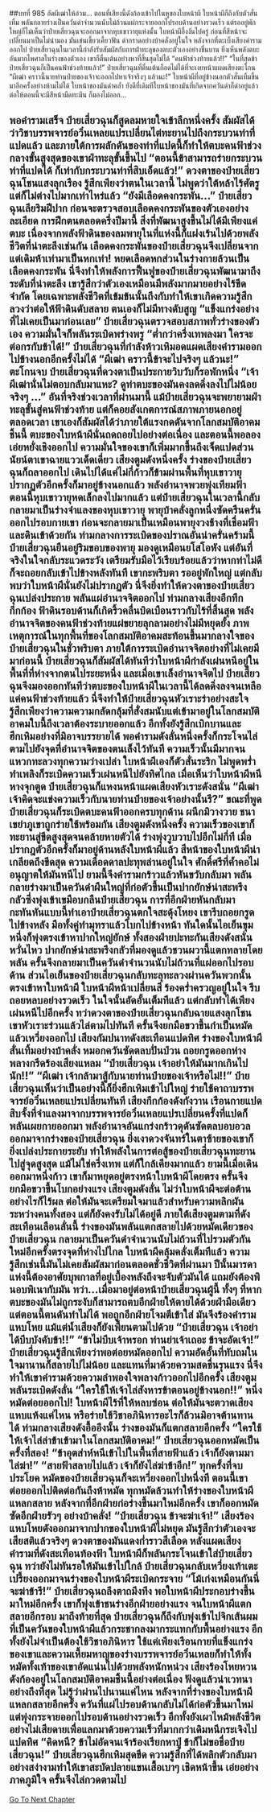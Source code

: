##บทที่ 985 อัดผีเฒ่าให้อ่วม...
ตอนที่เสียงนี้ดังก้องเข้าไปในหูของใบหน้าผี ใบหน้าผีก็ถึงกับตัวสั่นเทิ้ม พลันกลายร่างเป็นควันดำจำนวนนับไม่ถ้วนแผ่กระจายออกไปรอบด้านอย่างรวดเร็ว
แต่รออยู่พักใหญ่ก็ไม่เห็นว่าป๋ายเสี่ยวฉุนจะออกมาจากหุบเขาวายุแห่งนั้น ใบหน้าผีอึ้งงันไปครู่ ก่อนที่สีหน้าจะเปลี่ยนมาเป็นไม่น่ามอง มันเข่นเขี้ยวเคี้ยวฟัน ด่ากราดอย่างบ้าคลั่งอยู่ในใจ
หลังจากที่ตะเบ็งเสียงคำรามออกไป ป๋ายเสี่ยวฉุนในเวลานี้กำลังรับสัมผัสกับการฝ่าทะลุของตบะตัวเองอย่างชื่นบาน ยิ่งเห็นพลังตบะอันมากไพศาลในร่างของตัวเอง เขาก็ตื่นเต้นอย่างหาที่สิ้นสุดไม่ได้
“คนฟ้าช่วงท้ายแล้ว!!”
“ในที่สุดข้าป๋ายเสี่ยวฉุนก็เป็นคนฟ้าช่วงท้ายแล้ว!” ป๋ายเสี่ยวฉุนที่ตื่นเต้นก็อดไม่ได้ที่จะเงยหน้าแผดเสียงตะโกน
“ผีเฒ่า คราวนี้นายท่านป๋ายของเจ้าจะออกไปหาเจ้าจริงๆ แล้วนะ!”
ใบหน้าผีที่อยู่ข้างนอกตัวสั่นเทิ้มขึ้นมาอีกครั้งอย่างห้ามไม่ได้ ใบหน้าของมันดำคล้ำ ยังดีที่เดิมทีใบหน้าของมันที่เกิดจากควันดำก็ดำอยู่แล้ว ต่อให้ตอนนี้จะมีสีหน้ามืดทะมึน ก็มองไม่ออก...


พอคำรามเสร็จ ป๋ายเสี่ยวฉุนก็สูดลมหายใจเข้าลึกหนึ่งครั้ง สัมผัสได้ว่าวิชาบรรพจารย์อวิ๋นเหลยแปรเปลี่ยนไต่ทะยานไปถึงกระบวนท่าที่แปดแล้ว และภายใต้การผลักดันของท่าที่แปดนี้ก็ทำให้ตบะคนฟ้าช่วงกลางขั้นสูงสุดของเขาฝ่าทะลุขั้นขึ้นไป
“ตอนนี้ข้าสามารถร่ายกระบวนท่าที่แปดได้ ก็เท่ากับกระบวนท่าที่สิบเอ็ดแล้ว!” ดวงตาของป๋ายเสี่ยวฉุนโชนแสงลุกเรือง รู้สึกเพียงว่าตนในเวลานี้ ไม่พูดว่าใต้หล้าไร้ศัตรู แต่ก็ไม่ต่างไปมากเท่าไหร่แล้ว
“ยังมีเลือดคงกระพัน...” ป๋ายเสี่ยวฉุนเลียริมฝีปาก ก่อนจะตรวจสอบเลือดคงกระพันของตัวเองอย่างละเอียด การฝึกตนตลอดครึ่งปีมานี้ สิ่งที่พัฒนาสูงขึ้นไม่ได้มีเพียงแค่ตบะ เนื่องจากพลังฟ้าดินของลมพายุในที่แห่งนี้ก็แฝงเร้นไปด้วยพลังชีวิตที่น่าตะลึงเช่นกัน เลือดคงกระพันของป๋ายเสี่ยวฉุนจึงเปลี่ยนจากแต่เดิมห้าเท่ามาเป็นหกเท่า!
หยดเลือดหกส่วนในร่างกายล้วนเป็นเลือดคงกระพัน นี่จึงทำให้พลังการฟื้นฟูของป๋ายเสี่ยวฉุนพัฒนามาถึงระดับที่น่าตะลึง เขารู้สึกว่าตัวเองเหมือนมีพลังมากมายอย่างไร้ขีดจำกัด โดยเฉพาะพลังชีวิตที่เข้มข้นนั้นถึงกับทำให้เขาเกิดความรู้สึกลวงว่าต่อให้ฟ้าดินดับสลาย ตนเองก็ไม่มีทางดับสูญ
“แข็งแกร่งอย่างที่ไม่เคยเป็นมาก่อนเลย” ป๋ายเสี่ยวฉุนตรวจสอบสภาพทั่วร่างของตัวเอง ความมั่นใจก็พลันระเบิดพร่างพรู
“ต่ำกว่าครึ่งเทพลงมา ใครจะต่อกรกับข้าได้!” ป๋ายเสี่ยวฉุนที่กำลังห้าวเหิมอดแผดเสียงคำรามออกไปข้างนอกอีกครั้งไม่ได้
“ผีเฒ่า คราวนี้ข้าจะไปจริงๆ แล้วนะ!” ตะโกนจบ ป๋ายเสี่ยวฉุนที่ดวงตาเป็นประกายวิบวับก็รอพักหนึ่ง
“เจ้าผีเฒ่านั่นไม่ตอบกลับมาแหะ? ดูท่าตบะของมันคงลดดิ่งลงไปไม่น้อยจริงๆ ...” อันที่จริงช่วงเวลาที่ผ่านมานี้ แม้ป๋ายเสี่ยวฉุนจะพยายามฝ่าทะลุขั้นสู่คนฟ้าช่วงท้าย แต่ก็คอยสังเกตการณ์สภาพภายนอกอยู่ตลอดเวลา
เขาเองก็สัมผัสได้ว่าภายใต้แรงกดดันจากโลกสมบัติอาคมชิ้นนี้ ตบะของใบหน้าผีนั่นถดถอยไปอย่างต่อเนื่อง และตอนนี้พอลองเอ่ยหยั่งเชิงออกไป ความมั่นใจของเขาก็เพิ่มมากขึ้นถึงเจ็ดแปดส่วน
นัยน์ตาเขาฉายแววเด็ดเดี่ยว เสียงตูมดังหนึ่งครั้ง ร่างของป๋ายเสี่ยวฉุนก็ถลาออกไป เดินไปได้แค่ไม่กี่ก้าวก็ข้ามผ่านพื้นที่หุบเขาวายุ ปรากฏตัวอีกครั้งก็มาอยู่ข้างนอกแล้ว
พลังอำนาจพวยพุ่งเทียมฟ้า ตอนนี้หุบเขาวายุหดเล็กลงไปมากแล้ว แต่ป๋ายเสี่ยวฉุนในเวลานี้กลับกลายมาเป็นร่างจำแลงของหุบเขาวายุ พายุบ้าคลั่งลูกหนึ่งซัดครืนครั่นออกไปรอบกายเขา ก่อนจะกลายมาเป็นเหมือนพายุงวงช้างที่เชื่อมฟ้าและดินเข้าด้วยกัน
ท่ามกลางการระเบิดของปราณอันน่าครั่นคร้ามนี้ ป๋ายเสี่ยวฉุนยืนอยู่ริมขอบของพายุ มองดูเหมือนยโสโอหัง แต่อันที่จริงในใจกลับระแวดระวัง เตรียมรับมือไว้เรียบร้อยแล้วว่าหากท่าไม่ดีก็จะถอยกลับเข้าไปข้างหลังทันที เขากะพริบตา รออยู่พักใหญ่ แต่กลับพบว่าใบหน้าผีนั่นยังไม่ปรากฏตัว
นี่จึงยิ่งทำให้ดวงตาของป๋ายเสี่ยวฉุนเปล่งประกาย พลันแผ่อำนาจจิตออกไป ท่ามกลางเสียงอึกทึกกึกก้อง ฟ้าดินรอบด้านก็เกิดริ้วคลื่นบิดเบือนราวกับไร้ที่สิ้นสุด พลังอำนาจจิตของคนฟ้าช่วงท้ายแผ่ขยายลุกลามอย่างไม่มีหยุดยั้ง ภาพเหตุการณ์ในทุกพื้นที่ของโลกสมบัติอาคมสะท้อนขึ้นมากลางใจของป๋ายเสี่ยวฉุนในชั่วพริบตา
ภายใต้การระเบิดอำนาจจิตอย่างที่ไม่เคยมีมาก่อนนี้ ป๋ายเสี่ยวฉุนก็สัมผัสได้ทันทีว่าใบหน้าผีกำลังเผ่นหนีอยู่ในพื้นที่ที่ห่างจากตนไประยะหนึ่ง
และเมื่อเขาเล็งอำนาจจิตไป ป๋ายเสี่ยวฉุนจึงมองออกทันทีว่าตบะของใบหน้าผีในเวลานี้ได้ลดดิ่งลงจนเหลือแค่คนฟ้าช่วงท้ายแล้ว
นี่จึงทำให้ป๋ายเสี่ยวฉุนหัวเราะร่าอย่างสะใจ รู้สึกเพียงว่าความความกลัดกลุ้มที่สั่งสมนับแต่เข้ามาอยู่ในโลกสมบัติอาคมใบนี้ถึงเวลาต้องระบายออกแล้ว อีกทั้งยังรู้สึกเบิกบานและฮึกเหิมอย่างที่มิอาจบรรยายได้ พอคำรามดังลั่นหนึ่งครั้งก็กระโจนไล่ตามไปยังจุดที่อำนาจจิตของตนเล็งไว้ทันที
ความเร็วนั้นมีมากจนแหวกทะลวงทุกความว่างเปล่า ใบหน้าผีเองก็ตัวสั่นระริก ไม่พูดพร่ำทำเพลิงก็ระเบิดความเร็วเผ่นหนีไปยังทิศไกล เมื่อเห็นว่าใบหน้าผีหนีหางจุกตูด ป๋ายเสี่ยวฉุนก็แหงนหน้าแผดเสียงหัวเราะดังสนั่น
“ผีเฒ่า เจ้าคิดจะแข่งความเร็วกับนายท่านป๋ายของเจ้าอย่างนั้นรึ?” ขณะที่พูดป๋ายเสี่ยวฉุนก็ระเบิดตบะคนฟ้าออกครบทุกด้าน ผนึกมิวางวาย ชนาเขย่าภูเขาถูกร่ายใช้พร้อมกัน เสียงตูมดังหนึ่งครั้ง ความเร็วของเขาก็ทะยานสู่ขีดสูงสุดจนคล้ายหายตัวได้ ร่างพุ่งวูบวาบไปอีกไม่กี่ที เมื่อปรากฎตัวอีกครั้งก็มาอยู่ด้านหลังใบหน้าผีแล้ว
สีหน้าของใบหน้าผีน่าเกลียดถึงขีดสุด ความเดือดดาลปะทุพล่านอยู่ในใจ ศักดิ์ศรีที่ค้ำคอไม่อนุญาตให้มันหนีไป ยามนี้จึงคำรามกร้าวแล้วหันขวับกลับมา พลันกลายร่างมาเป็นควันดำผืนใหญ่ที่ก่อตัวขึ้นเป็นปากยักษ์น่าสะพรึงกลัวซึ่งพุ่งเข้าเขมือบกลืนป๋ายเสี่ยวฉุน
การที่อีกฝ่ายหันกลับมากะทันหันแบบนี้ทำเอาป๋ายเสี่ยวฉุนตกใจสะดุ้งโหยง เขารีบถอยกรูดไปข้างหลัง มือทั้งคู่ทำมุทราแล้วโบกไปข้างหน้า ทันใดนั้นไอเย็นขุมหนึ่งก็พุ่งตรงเข้าหาปากใหญ่ยักษ์
ทั้งสองฝ่ายปะทะกันเสียงดังสนั่นหวั่นไหว ปากยักษ์น่าสะพรึงกลัวที่มองดูแล้วชวนผวานี้แตกทลายโดยพลัน ครั้นจึงกลายมาเป็นควันดำจำนวนนับไม่ถ้วนที่แผ่ออกไปรอบด้าน ส่วนไอเย็นของป๋ายเสี่ยวฉุนกลับทะลุทะลวงผ่านควันพวกนั้นตรงเข้าหาใบหน้าผี
ใบหน้าผีหน้าเปลี่ยนสี ร้องคร่ำครวญอยู่ในใจ รีบถอยหลบอย่างรวดเร็ว ในใจนั้นอัดอั้นเต็มทีแล้ว แต่กลับทำได้เพียงเผ่นหนีไปอีกครั้ง ทว่าดวงตาของป๋ายเสี่ยวฉุนกลับฉายแสงลุกโชน เขาหัวเราะร่วนแล้วไล่ตามไปทันที ครั้นจึงยกมือขวาขึ้นกำเป็นหมัดแล้วเหวี่ยงออกไป
เสียงกัมปนาทดังสะเทือนแปดทิศ ร่างของใบหน้าผีสั่นเทิ้มอย่างบ้าคลั่ง หมอกควันซัดตลบปั่นป่วน ถอยกรูดออกห่างพลางกรีดร้องเสียงแหลม
“ป๋ายเสี่ยวฉุน เจ้าอย่าให้มันมากเกินไปนัก!!”
“ผีเฒ่า เจ้ากล้ามาสู้กับนายท่านป๋ายของเจ้าหรือไม่!!” ป๋ายเสี่ยวฉุนเห็นว่าเป็นอย่างนี้ก็ยิ่งฮึกเหิมเข้าไปใหญ่ ร่ายใช้คาถาบรรพจารย์อวิ๋นเหลยแปรเปลี่ยนทันที เสียงกึกก้องดังกังวาน เรือนกายแปดสิบจั้งที่จำแลงมาจากบรรพจารย์อวิ๋นเหลยแปรเปลี่ยนครั้งที่แปดก็พลันเผยกายออกมา พลังอำนาจอันแกร่งกร้าวดุดันซัดตลบอบอวลออกมาจากร่างของป๋ายเสี่ยวฉุน
ยิ่งเงาดวงจันทร์ในตาซ้ายของเขาก็ยิ่งเปล่งประกายระยับ ทำให้พลังในการต่อสู้ของป๋ายเสี่ยวฉุนทะยานไปสู่จุดสูงสุด แม้ไม่ใช่ครึ่งเทพ แต่ก็ใกล้เคียงมากแล้ว ยามนี้เมื่อเดินออกมาหนึ่งก้าว เขาก็มาหยุดอยู่ตรงหน้าใบหน้าผีโดยตรง ครั้นจึงยกมือขวาขึ้นโบกอย่างแรง
เสียงตูมดังลั่น ไม่ว่าใบหน้าผีจะต่อต้านอย่างไรก็ไร้ผล ต่อให้มันจะเตรียมใจมาแล้วสำหรับความพลิกผันระหว่างคนทั้งสอง แต่ก็ยังคงรับไม่ได้อยู่ดี ภายใต้เสียงตูมตามที่ดังสะเทือนเลือนลั่นนี้ ร่างของมันพลันแตกสลายไปด้วยหมัดเดียวของป๋ายเสี่ยวฉุน
กลายมาเป็นควันดำจำนวนนับไม่ถ้วนที่ไปรวมตัวกันใหม่อีกครั้งตรงจุดที่ห่างไปไกล ใบหน้าผีคลุ้มคลั่งเต็มทีแล้ว ความรู้สึกเช่นนี้มันไม่เคยสัมผัสมาก่อนตลอดชั่วชีวิตที่ผ่านมา ปีนั้นมารดาแห่งนี้ต้องอาศัยบุพกาลที่อยู่เบื้องหลังถึงจะจับตัวมันได้ แถมยังต้องพินอบพิเนากับมัน ทว่า...เมื่อมาอยู่ต่อหน้าป๋ายเสี่ยวฉุนผู้นี้ ทั้งๆ ที่หากตบะของมันไม่ถูกระงับก็สามารถตบอีกฝ่ายให้ตายได้ด้วยฝ่ามือเดียว แต่ตอนนี้ตนดันทำไม่ได้ พอถูกอีกฝ่ายโจมตีเข้าใส่ มันจึงร้องคำรามแหบโหย แม้แต่น้ำเสียงก็ยังเพี้ยนตามไปด้วย
“ป๋ายเสี่ยวฉุน เจ้าอย่าได้บีบบังคับข้า!!”
“ข้าไม่บีบเจ้าหรอก ท่านย่าเจ้าเถอะ ข้าจะอัดเจ้า!” ป๋ายเสี่ยวฉุนรู้สึกเพียงว่าพอต่อยหมัดออกไป ความอัดอั้นที่ทับถมในใจมานานก็สลายไปไม่น้อย และแทนที่มาด้วยความสดชื่นรุนแรง นี่จึงทำให้เขาคำรามด้วยความลำพองใจพลางก้าวออกไปอีกครั้ง
เสียงตูมพลันระเบิดดังลั่น
“ใครใช้ให้เจ้าไล่สังหารข้าตอนอยู่ข้างนอก!!” หนึ่งหมัดต่อยออกไป!
ใบหน้าผีไร้ที่ให้หลบซ่อน ต่อให้มันจะตวาดเสียงแหบแห้งแค่ไหน หรือร่ายใช้วิชาอภินิหารอะไรก็ล้วนมิอาจต้านทานได้ ท่ามกลางเสียงดังอื้ออึงนั้น ร่างของมันก็แตกสลายอีกครั้ง
“ใครใช้ให้เจ้าไล่ล่าข้าเข้ามาในโลกสมบัติอาคม!” ป๋ายเสี่ยวฉุนออกหมัดเป็นครั้งที่สอง!
“ข้าอุตส่าห์หนีเข้าไปในพื้นที่สายฟ้าแล้ว เจ้าก็ยังตามมาไล่ฆ่า!”
“สายฟ้าสลายไปแล้ว เจ้าก็ยังไล่ฆ่าข้าอีก!” ทุกครั้งที่จบประโยค หมัดของป๋ายเสี่ยวฉุนก็จะเหวี่ยงออกไปหนึ่งที ตอนนี้เขาต่อยออกไปติดต่อกันถึงห้าหมัด ทุกหมัดล้วนทำให้ร่างของใบหน้าผีแหลกสลาย หลังจากที่อีกฝ่ายก่อร่างขึ้นมาใหม่อีกครั้ง เขาก็ออกหมัดซัดอีกฝ่ายรัวๆ อย่างบ้าคลั่ง!
“ป๋ายเสี่ยวฉุน ข้าจะฆ่าเจ้า!”
เสียงร้องแหบโหยดังออกมาจากปากของใบหน้าผีไม่หยุด มันรู้สึกว่าตัวเองจะเสียสติแล้วจริงๆ ดวงตาของมันแดงก่ำราวสีเลือด หลังแผดเสียงคำรามที่ดังสะเทือนท้องฟ้า ใบหน้าผีก็พลันกระโจนเข้าใส่ป๋ายเสี่ยวฉุน
ทว่ายังไม่ทันรอให้มันเข้าไปใกล้ ป๋ายเสี่ยวฉุนกลับเหวี่ยงเท้าเตะเปรี้ยงออกมาจนร่างของใบหน้าผีระเบิดกระจาย
“โม้เก่งเหมือนกันนี่ จะฆ่าข้ารึ!” ป๋ายเสี่ยวฉุนถลึงตาถมึงทึง พอใบหน้าผีประกอบร่างขึ้นมาใหม่อีกครั้ง เขาก็พุ่งเข้าชนร่างอีกฝ่ายอย่างแรง จนใบหน้าผีแตกสลายอีกรอบ
มาถึงท้ายที่สุด ป๋ายเสี่ยวฉุนก็ถึงกับพุ่งเข้าไปจิกเส้นผมที่เป็นควันของใบหน้าผีแล้วกระชากลงมากระแทกกับพื้นอย่างแรง อีกทั้งยังไม่จำเป็นต้องใช้วิชาอภินิหาร ใช้แค่เพียงเรือนกายที่แข็งแกร่งของเขาและความเหี้ยมหาญของร่างบรรพจารย์อวิ๋นเหลยก็ทำให้ทั้งหมัดทั้งเท้าของเขาอัดแน่นไปด้วยพลังหนักหน่วง
เสียงร้องโหยหวนดังก้องอยู่ในโลกสมบัติอาคมชิ้นนี้อย่างต่อเนื่อง ฟังดูแล้วน่าเวทนาอย่างถึงที่สุด ไม่รู้ว่าผ่านไปนานแค่ไหน หลังจากที่ร่างของใบหน้าผีแหลกสลายอีกครั้ง ควันที่แผ่ไปรอบด้านกลับไม่ได้ก่อตัวขึ้นมาใหม่ แต่พุ่งกระจายออกไปรอบด้านอย่างรวดเร็ว อีกทั้งยังเผาไหม้พลังชีวิตอย่างไม่เสียดายเพื่อแลกมาด้วยความเร็วที่มากกว่าเดิมหนีกระเจิงไปแปดทิศ
“คิดหนี? ข้าไม่อัดจนเจ้าร้องเรียกหาปู่ ข้าก็ไม่ขอชื่อป๋ายเสี่ยวฉุน!” ป๋ายเสี่ยวฉุนฮึกเหิมสุดขีด ความรู้สึกที่ได้พลิกตัวกลับมาอย่างสง่างามทำให้เขาสะบัดปลายแขนเสื้อเบาๆ เชิดหน้าขึ้น เอ่ยอย่างภาคภูมิใจ ครั้นจึงไล่กวดตามไป
------


[Go To Next Chapter]( ./132.md)